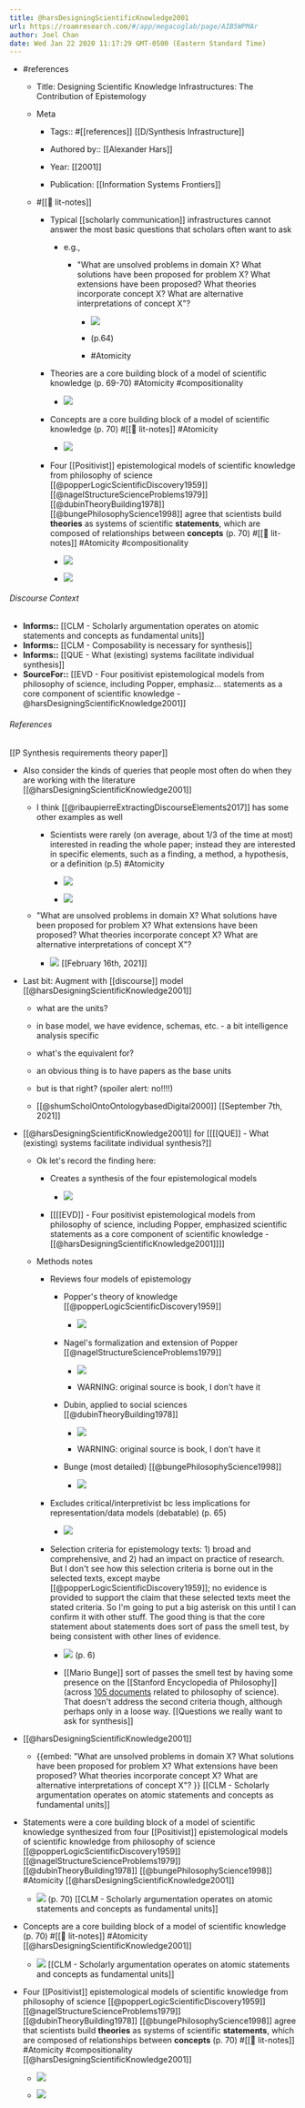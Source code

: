 ```yaml
---
title: @harsDesigningScientificKnowledge2001
url: https://roamresearch.com/#/app/megacoglab/page/AIB5WPMAr
author: Joel Chan
date: Wed Jan 22 2020 11:17:29 GMT-0500 (Eastern Standard Time)
---
```


- #references

    - Title: Designing Scientific Knowledge Infrastructures: The Contribution of Epistemology

    - Meta

        - Tags:: #[[references]] [[D/Synthesis Infrastructure]]

        - Authored by:: [[Alexander Hars]]

        - Year: [[2001]]

        - Publication: [[Information Systems Frontiers]]

    - #[[📝 lit-notes]]

        - Typical [[scholarly communication]] infrastructures cannot answer the most basic questions that scholars often want to ask

            - e.g.,

                - "What are unsolved problems in domain X? What solutions have been proposed for problem X? What extensions have been proposed? What theories incorporate concept X? What are alternative interpretations of concept X"?

                    - ![](https://firebasestorage.googleapis.com/v0/b/firescript-577a2.appspot.com/o/imgs%2Fapp%2Fmegacoglab%2FDJf0_805Sz?alt=media&token=2f21429d-f7fa-46f4-a76e-5709e3837d2b)

                    - (p.64)

                    - #Atomicity

        - Theories are a core building block of a model of scientific knowledge (p. 69-70) #Atomicity #compositionality

            - ![](https://firebasestorage.googleapis.com/v0/b/firescript-577a2.appspot.com/o/imgs%2Fapp%2Fmegacoglab%2Fi38d9nInbu?alt=media&token=cad426c9-9b3e-4f41-b64c-3d4fc44a346d)

        - Concepts are a core building block of a model of scientific knowledge (p. 70) #[[📝 lit-notes]] #Atomicity

            - ![](https://firebasestorage.googleapis.com/v0/b/firescript-577a2.appspot.com/o/imgs%2Fapp%2Fmegacoglab%2FJYjCmS2ftQ?alt=media&token=3752423e-86e7-4c31-931e-498bbd54b14d)

        - Four [[Positivist]] epistemological models of scientific knowledge from philosophy of science [[@popperLogicScientificDiscovery1959]] [[@nagelStructureScienceProblems1979]] [[@dubinTheoryBuilding1978]] [[@bungePhilosophyScience1998]] agree that scientists build __theories__ as systems of scientific __statements__, which are composed of relationships between __concepts__ (p. 70) #[[📝 lit-notes]] #Atomicity #compositionality

            - ![](https://firebasestorage.googleapis.com/v0/b/firescript-577a2.appspot.com/o/imgs%2Fapp%2Fmegacoglab%2FiQqwB1-Ial?alt=media&token=9a46a986-ca6d-4ba8-85f8-f86aab6bf660)

            - ![](https://firebasestorage.googleapis.com/v0/b/firescript-577a2.appspot.com/o/imgs%2Fapp%2Fmegacoglab%2FME-fGcQ9mR?alt=media&token=5881b8ea-a80e-4c5d-a7b0-4099ceafff13)

###### Discourse Context

- **Informs::** [[CLM - Scholarly argumentation operates on atomic statements and concepts as fundamental units]]
- **Informs::** [[CLM - Composability is necessary for synthesis]]
- **Informs::** [[QUE - What (existing) systems facilitate individual synthesis]]
- **SourceFor::** [[EVD - Four positivist epistemological models from philosophy of science, including Popper, emphasiz... statements as a core component of scientific knowledge - @harsDesigningScientificKnowledge2001]]

###### References

[[P Synthesis requirements theory paper]]

- Also consider the kinds of queries that people most often do when they are working with the literature [[@harsDesigningScientificKnowledge2001]]

    - I think [[@ribaupierreExtractingDiscourseElements2017]] has some other examples as well

        - Scientists were rarely (on average, about 1/3 of the time at most) interested in reading the whole paper; instead they are interested in specific elements, such as a finding, a method, a hypothesis, or a definition (p.5) #Atomicity

            - ![](https://firebasestorage.googleapis.com/v0/b/firescript-577a2.appspot.com/o/imgs%2Fapp%2Fmegacoglab%2FXTE0bYaKI-?alt=media&token=c40ea8e0-9cda-4382-ab76-4e7bc205ad0b)

            - ![](https://firebasestorage.googleapis.com/v0/b/firescript-577a2.appspot.com/o/imgs%2Fapp%2Fmegacoglab%2FX-GlxXX2uU?alt=media&token=2a609cc4-424e-4106-88c2-986e11695e42)

    - "What are unsolved problems in domain X? What solutions have been proposed for problem X? What extensions have been proposed? What theories incorporate concept X? What are alternative interpretations of concept X"?

        - ![](https://firebasestorage.googleapis.com/v0/b/firescript-577a2.appspot.com/o/imgs%2Fapp%2Fmegacoglab%2FDJf0_805Sz?alt=media&token=2f21429d-f7fa-46f4-a76e-5709e3837d2b)
[[February 16th, 2021]]

- Last bit: Augment with [[discourse]] model [[@harsDesigningScientificKnowledge2001]]

    - what are the units?

    - in base model, we have evidence, schemas, etc. - a bit intelligence analysis specific

    - what's the equivalent for?

    - an obvious thing is to have papers as the base units

    - but is that right? (spoiler alert: no!!!!)

    - [[@shumScholOntoOntologybasedDigital2000]]
[[September 7th, 2021]]

- [[@harsDesigningScientificKnowledge2001]] for [[[[QUE]] - What (existing) systems facilitate individual synthesis?]]

    - Ok let's record the finding here:

        - Creates a synthesis of the four epistemological models

            - ![](https://firebasestorage.googleapis.com/v0/b/firescript-577a2.appspot.com/o/imgs%2Fapp%2Fmegacoglab%2FmGauJnuvRk?alt=media&token=d15970f8-f93b-4c4e-a443-ad091ff89a12)

        - [[[[EVD]] - Four positivist epistemological models from philosophy of science, including Popper, emphasized scientific statements as a core component of scientific knowledge - [[@harsDesigningScientificKnowledge2001]]]]

    - Methods notes

        - Reviews four models of epistemology

            - Popper's theory of knowledge [[@popperLogicScientificDiscovery1959]]

                - ![](https://firebasestorage.googleapis.com/v0/b/firescript-577a2.appspot.com/o/imgs%2Fapp%2Fmegacoglab%2Fr0d9jKsTri?alt=media&token=22a21966-d835-4312-a3d0-ce053446cdf2)

            - Nagel's formalization and extension of Popper [[@nagelStructureScienceProblems1979]]

                - ![](https://firebasestorage.googleapis.com/v0/b/firescript-577a2.appspot.com/o/imgs%2Fapp%2Fmegacoglab%2FS4vQvf-RCH?alt=media&token=1e73f32c-b8e0-4007-a229-1e2bc4426391)

                - WARNING: original source is book, I don't have it

            - Dubin, applied to social sciences [[@dubinTheoryBuilding1978]]

                - ![](https://firebasestorage.googleapis.com/v0/b/firescript-577a2.appspot.com/o/imgs%2Fapp%2Fmegacoglab%2FQAFZbv8EgB?alt=media&token=9d02c7f0-f5bd-407d-9af1-14fb137fd11c)

                - WARNING: original source is book, I don't have it

            - Bunge (most detailed) [[@bungePhilosophyScience1998]]

                - ![](https://firebasestorage.googleapis.com/v0/b/firescript-577a2.appspot.com/o/imgs%2Fapp%2Fmegacoglab%2Fcr7-XjHuRm?alt=media&token=61a47a8c-7e1a-4e2b-80b4-1ae6f1c3c79d)

        - Excludes critical/interpretivist bc less implications for representation/data models (debatable) (p. 65)

            - ![](https://firebasestorage.googleapis.com/v0/b/firescript-577a2.appspot.com/o/imgs%2Fapp%2Fmegacoglab%2FDnaXSUchx8?alt=media&token=c69c3cfc-7cb0-4bd8-b056-0c6d9a22d4a9)

        - Selection criteria for epistemology texts: 1) broad and comprehensive, and 2) had an impact on practice of research. But I don't see how this selection criteria is borne out in the selected texts, except maybe [[@popperLogicScientificDiscovery1959]]; no evidence is provided to support the claim that these selected texts meet the stated criteria. So I'm going to put a big asterisk on this until I can confirm it with other stuff. The good thing is that the core statement about statements does sort of pass the smell test, by being consistent with other lines of evidence.

            - ![](https://firebasestorage.googleapis.com/v0/b/firescript-577a2.appspot.com/o/imgs%2Fapp%2Fmegacoglab%2FZ6tXTSw7AN.png?alt=media&token=645aab1f-0b60-4abb-8226-81d063456ae8) (p. 6)

            - [[Mario Bunge]] sort of passes the smell test by having some presence on the [[Stanford Encyclopedia of Philosophy]] (across [105 documents](https://plato.stanford.edu/search/searcher.py?query=mario+bunge) related to philosophy of science). That doesn't address the second criteria though, although perhaps only in a loose way.
[[Questions we really want to ask for synthesis]]

- [[@harsDesigningScientificKnowledge2001]]

    - {{embed: "What are unsolved problems in domain X? What solutions have been proposed for problem X? What extensions have been proposed? What theories incorporate concept X? What are alternative interpretations of concept X"? }}
[[CLM - Scholarly argumentation operates on atomic statements and concepts as fundamental units]]

- Statements were a core building block of a model of scientific knowledge synthesized from four [[Positivist]] epistemological models of scientific knowledge from philosophy of science [[@popperLogicScientificDiscovery1959]] [[@nagelStructureScienceProblems1979]] [[@dubinTheoryBuilding1978]] [[@bungePhilosophyScience1998]]   #Atomicity [[@harsDesigningScientificKnowledge2001]]

    - ![](https://firebasestorage.googleapis.com/v0/b/firescript-577a2.appspot.com/o/imgs%2Fapp%2Fmegacoglab%2FBKdsNedWQB?alt=media&token=8d75e1d8-bd58-439f-a232-a25ebf651691) (p. 70)
[[CLM - Scholarly argumentation operates on atomic statements and concepts as fundamental units]]

- Concepts are a core building block of a model of scientific knowledge (p. 70) #[[📝 lit-notes]] #Atomicity [[@harsDesigningScientificKnowledge2001]]

    - ![](https://firebasestorage.googleapis.com/v0/b/firescript-577a2.appspot.com/o/imgs%2Fapp%2Fmegacoglab%2FJYjCmS2ftQ?alt=media&token=3752423e-86e7-4c31-931e-498bbd54b14d)
[[CLM - Scholarly argumentation operates on atomic statements and concepts as fundamental units]]

- Four [[Positivist]] epistemological models of scientific knowledge from philosophy of science [[@popperLogicScientificDiscovery1959]] [[@nagelStructureScienceProblems1979]] [[@dubinTheoryBuilding1978]] [[@bungePhilosophyScience1998]] agree that scientists build __theories__ as systems of scientific __statements__, which are composed of relationships between __concepts__ (p. 70) #[[📝 lit-notes]] #Atomicity #compositionality [[@harsDesigningScientificKnowledge2001]]

    - ![](https://firebasestorage.googleapis.com/v0/b/firescript-577a2.appspot.com/o/imgs%2Fapp%2Fmegacoglab%2FiQqwB1-Ial?alt=media&token=9a46a986-ca6d-4ba8-85f8-f86aab6bf660)

    - ![](https://firebasestorage.googleapis.com/v0/b/firescript-577a2.appspot.com/o/imgs%2Fapp%2Fmegacoglab%2FME-fGcQ9mR?alt=media&token=5881b8ea-a80e-4c5d-a7b0-4099ceafff13)
